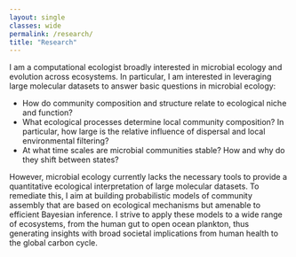 ```yaml
---
layout: single
classes: wide
permalink: /research/
title: "Research"
---
```


I am a computational ecologist broadly interested in microbial ecology and evolution across ecosystems. In particular, I am interested in leveraging large molecular datasets to answer basic questions in microbial ecology: 

* How do community composition and structure relate to ecological niche and function? 
* What ecological processes determine local community composition? In particular, how large is the relative influence of dispersal and local environmental filtering?
* At what time scales are microbial communities stable? How and why do they shift between states?

However, microbial ecology currently lacks the necessary tools to provide a quantitative ecological interpretation of large molecular datasets. To remediate this, I aim at building probabilistic models of community assembly that are based on ecological mechanisms but amenable to efficient Bayesian inference. I strive to apply these models to a wide range of ecosystems, from the human gut to open ocean plankton, thus generating insights with broad societal implications from human health to the global carbon cycle.
